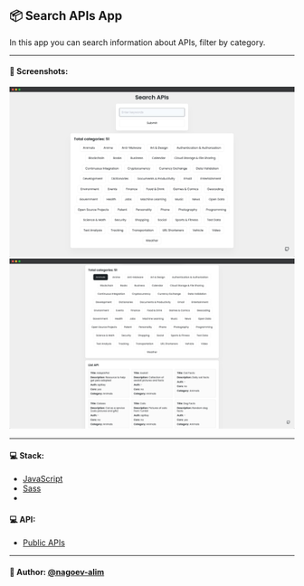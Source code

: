 ## 📦 Search APIs App

In this app you can search information about APIs, filter by category.

---

#### 🌄 Screenshots:

![App Screenshot](assets/images/preview01.jpg)
![App Screenshot](assets/images/preview02.jpg)

-----

#### 💻 Stack:

- [JavaScript](https://learn.javascript.ru/)
- [Sass](https://sass-lang.com/)
-

#### 💻 API:

- [Public APIs](https://github.com/public-apis/public-apis)


-----

#### 🙌 Author: [@nagoev-alim](https://github.com/nagoev-alim)
